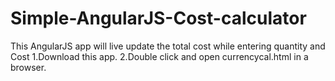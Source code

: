 # Simple-AngularJS-Cost-calculator
This AngularJS app will live update the total cost while entering quantity and Cost
1.Download this app.
2.Double click and open currencycal.html in a browser.

